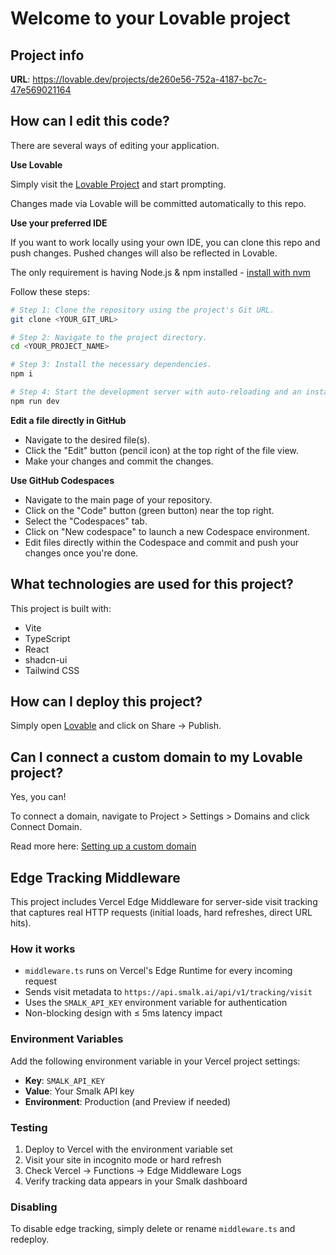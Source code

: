 # Welcome to your Lovable project

## Project info

**URL**: https://lovable.dev/projects/de260e56-752a-4187-bc7c-47e569021164

## How can I edit this code?

There are several ways of editing your application.

**Use Lovable**

Simply visit the [Lovable Project](https://lovable.dev/projects/de260e56-752a-4187-bc7c-47e569021164) and start prompting.

Changes made via Lovable will be committed automatically to this repo.

**Use your preferred IDE**

If you want to work locally using your own IDE, you can clone this repo and push changes. Pushed changes will also be reflected in Lovable.

The only requirement is having Node.js & npm installed - [install with nvm](https://github.com/nvm-sh/nvm#installing-and-updating)

Follow these steps:

```sh
# Step 1: Clone the repository using the project's Git URL.
git clone <YOUR_GIT_URL>

# Step 2: Navigate to the project directory.
cd <YOUR_PROJECT_NAME>

# Step 3: Install the necessary dependencies.
npm i

# Step 4: Start the development server with auto-reloading and an instant preview.
npm run dev
```

**Edit a file directly in GitHub**

- Navigate to the desired file(s).
- Click the "Edit" button (pencil icon) at the top right of the file view.
- Make your changes and commit the changes.

**Use GitHub Codespaces**

- Navigate to the main page of your repository.
- Click on the "Code" button (green button) near the top right.
- Select the "Codespaces" tab.
- Click on "New codespace" to launch a new Codespace environment.
- Edit files directly within the Codespace and commit and push your changes once you're done.

## What technologies are used for this project?

This project is built with:

- Vite
- TypeScript
- React
- shadcn-ui
- Tailwind CSS

## How can I deploy this project?

Simply open [Lovable](https://lovable.dev/projects/de260e56-752a-4187-bc7c-47e569021164) and click on Share -> Publish.

## Can I connect a custom domain to my Lovable project?

Yes, you can!

To connect a domain, navigate to Project > Settings > Domains and click Connect Domain.

Read more here: [Setting up a custom domain](https://docs.lovable.dev/tips-tricks/custom-domain#step-by-step-guide)

## Edge Tracking Middleware

This project includes Vercel Edge Middleware for server-side visit tracking that captures real HTTP requests (initial loads, hard refreshes, direct URL hits).

### How it works

- `middleware.ts` runs on Vercel's Edge Runtime for every incoming request
- Sends visit metadata to `https://api.smalk.ai/api/v1/tracking/visit`
- Uses the `SMALK_API_KEY` environment variable for authentication
- Non-blocking design with ≤ 5ms latency impact

### Environment Variables

Add the following environment variable in your Vercel project settings:

- **Key**: `SMALK_API_KEY`
- **Value**: Your Smalk API key
- **Environment**: Production (and Preview if needed)

### Testing

1. Deploy to Vercel with the environment variable set
2. Visit your site in incognito mode or hard refresh
3. Check Vercel → Functions → Edge Middleware Logs
4. Verify tracking data appears in your Smalk dashboard

### Disabling

To disable edge tracking, simply delete or rename `middleware.ts` and redeploy.
